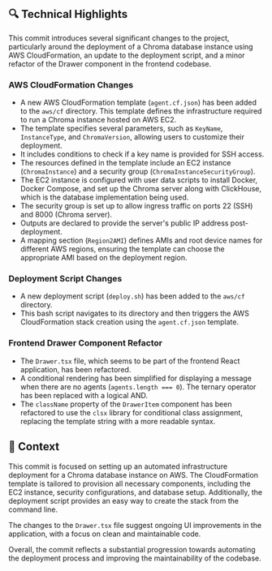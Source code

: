 ## 🔍 Technical Highlights

This commit introduces several significant changes to the project, particularly around the deployment of a Chroma database instance using AWS CloudFormation, an update to the deployment script, and a minor refactor of the Drawer component in the frontend codebase.

### AWS CloudFormation Changes

- A new AWS CloudFormation template (`agent.cf.json`) has been added to the `aws/cf` directory. This template defines the infrastructure required to run a Chroma instance hosted on AWS EC2.
- The template specifies several parameters, such as `KeyName`, `InstanceType`, and `ChromaVersion`, allowing users to customize their deployment.
- It includes conditions to check if a key name is provided for SSH access.
- The resources defined in the template include an EC2 instance (`ChromaInstance`) and a security group (`ChromaInstanceSecurityGroup`).
- The EC2 instance is configured with user data scripts to install Docker, Docker Compose, and set up the Chroma server along with ClickHouse, which is the database implementation being used.
- The security group is set up to allow ingress traffic on ports 22 (SSH) and 8000 (Chroma server).
- Outputs are declared to provide the server's public IP address post-deployment.
- A mapping section (`Region2AMI`) defines AMIs and root device names for different AWS regions, ensuring the template can choose the appropriate AMI based on the deployment region.

### Deployment Script Changes

- A new deployment script (`deploy.sh`) has been added to the `aws/cf` directory.
- This bash script navigates to its directory and then triggers the AWS CloudFormation stack creation using the `agent.cf.json` template.

### Frontend Drawer Component Refactor

- The `Drawer.tsx` file, which seems to be part of the frontend React application, has been refactored.
- A conditional rendering has been simplified for displaying a message when there are no agents (`agents.length === 0`). The ternary operator has been replaced with a logical AND.
- The `className` property of the `DrawerItem` component has been refactored to use the `clsx` library for conditional class assignment, replacing the template string with a more readable syntax.

## 📝 Context

This commit is focused on setting up an automated infrastructure deployment for a Chroma database instance on AWS. The CloudFormation template is tailored to provision all necessary components, including the EC2 instance, security configurations, and database setup. Additionally, the deployment script provides an easy way to create the stack from the command line.

The changes to the `Drawer.tsx` file suggest ongoing UI improvements in the application, with a focus on clean and maintainable code.

Overall, the commit reflects a substantial progression towards automating the deployment process and improving the maintainability of the codebase.